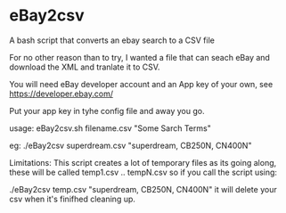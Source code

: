 # eBay2csv
A bash script that converts an ebay search to a CSV file

For no other reason than to try, I wanted a file that can seach eBay and download the XML and tranlate it to CSV.

You will need eBay developer account and an App key of your own, see https://developer.ebay.com/

Put your app key in tyhe config file and away you go.

usage:
eBay2csv.sh filename.csv "Some Sarch Terms"

eg:
./eBay2csv superdream.csv "superdream, CB250N, CN400N"


Limitations:
This script creates a lot of temporary files as its going along, these will be called temp1.csv .. tempN.csv so if you call the script using:

./eBay2csv temp.csv "superdream, CB250N, CN400N" it will delete your csv when it's finifhed cleaning up.
